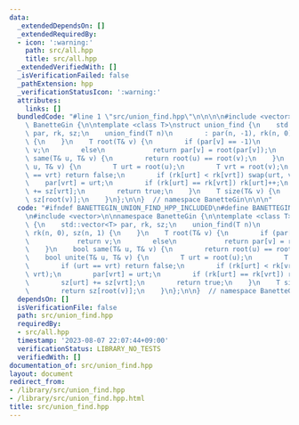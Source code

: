 ```yaml
---
data:
  _extendedDependsOn: []
  _extendedRequiredBy:
  - icon: ':warning:'
    path: src/all.hpp
    title: src/all.hpp
  _extendedVerifiedWith: []
  _isVerificationFailed: false
  _pathExtension: hpp
  _verificationStatusIcon: ':warning:'
  attributes:
    links: []
  bundledCode: "#line 1 \"src/union_find.hpp\"\n\n\n\n#include <vector>\n\nnamespace\
    \ BanetteGin {\n\ntemplate <class T>\nstruct union_find {\n    std::vector<T>\
    \ par, rk, sz;\n    union_find(T n)\n        : par(n, -1), rk(n, 0), sz(n, 1)\
    \ {\n    }\n    T root(T& v) {\n        if (par[v] == -1)\n            return\
    \ v;\n        else\n            return par[v] = root(par[v]);\n    }\n    bool\
    \ same(T& u, T& v) {\n        return root(u) == root(v);\n    }\n    bool unite(T&\
    \ u, T& v) {\n        T urt = root(u);\n        T vrt = root(v);\n        if (urt\
    \ == vrt) return false;\n        if (rk[urt] < rk[vrt]) swap(urt, vrt);\n    \
    \    par[vrt] = urt;\n        if (rk[urt] == rk[vrt]) rk[urt]++;\n        sz[urt]\
    \ += sz[vrt];\n        return true;\n    }\n    T size(T& v) {\n        return\
    \ sz[root(v)];\n    }\n};\n\n}  // namespace BanetteGin\n\n\n"
  code: "#ifndef BANETTEGIN_UNION_FIND_HPP_INCLUDED\n#define BANETTEGIN_UNION_FIND_HPP_INCLUDED\n\
    \n#include <vector>\n\nnamespace BanetteGin {\n\ntemplate <class T>\nstruct union_find\
    \ {\n    std::vector<T> par, rk, sz;\n    union_find(T n)\n        : par(n, -1),\
    \ rk(n, 0), sz(n, 1) {\n    }\n    T root(T& v) {\n        if (par[v] == -1)\n\
    \            return v;\n        else\n            return par[v] = root(par[v]);\n\
    \    }\n    bool same(T& u, T& v) {\n        return root(u) == root(v);\n    }\n\
    \    bool unite(T& u, T& v) {\n        T urt = root(u);\n        T vrt = root(v);\n\
    \        if (urt == vrt) return false;\n        if (rk[urt] < rk[vrt]) swap(urt,\
    \ vrt);\n        par[vrt] = urt;\n        if (rk[urt] == rk[vrt]) rk[urt]++;\n\
    \        sz[urt] += sz[vrt];\n        return true;\n    }\n    T size(T& v) {\n\
    \        return sz[root(v)];\n    }\n};\n\n}  // namespace BanetteGin\n\n#endif"
  dependsOn: []
  isVerificationFile: false
  path: src/union_find.hpp
  requiredBy:
  - src/all.hpp
  timestamp: '2023-08-07 22:07:44+09:00'
  verificationStatus: LIBRARY_NO_TESTS
  verifiedWith: []
documentation_of: src/union_find.hpp
layout: document
redirect_from:
- /library/src/union_find.hpp
- /library/src/union_find.hpp.html
title: src/union_find.hpp
---
```

